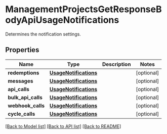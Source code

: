 # ManagementProjectsGetResponseBodyApiUsageNotifications

Determines the notification settings.

## Properties

Name | Type | Description | Notes
------------ | ------------- | ------------- | -------------
**redemptions** | [**UsageNotifications**](UsageNotifications.md) |  | [optional] 
**messages** | [**UsageNotifications**](UsageNotifications.md) |  | [optional] 
**api_calls** | [**UsageNotifications**](UsageNotifications.md) |  | [optional] 
**bulk_api_calls** | [**UsageNotifications**](UsageNotifications.md) |  | [optional] 
**webhook_calls** | [**UsageNotifications**](UsageNotifications.md) |  | [optional] 
**cycle_calls** | [**UsageNotifications**](UsageNotifications.md) |  | [optional] 

[[Back to Model list]](../README.md#documentation-for-models) [[Back to API list]](../README.md#documentation-for-api-endpoints) [[Back to README]](../README.md)


